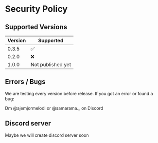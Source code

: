 # Security Policy

## Supported Versions


| Version | Supported          |
| ------- | ------------------ |
| 0.3.5   | :white_check_mark: |
| 0.2.0   | :x:                |
| 1.0.0   | Not published yet  |


## Errors / Bugs

We are testing every version before release. If you got an error or found a bug:

Dm @ajemjormelodi or @samarama._ on Discord


## Discord server

Maybe we will create discord server soon
